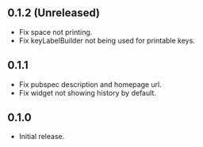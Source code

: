 ## 0.1.2 (Unreleased)

- Fix space not printing.
- Fix keyLabelBuilder not being used for printable keys.

## 0.1.1

- Fix pubspec description and homepage url.
- Fix widget not showing history by default.

## 0.1.0

- Initial release.
